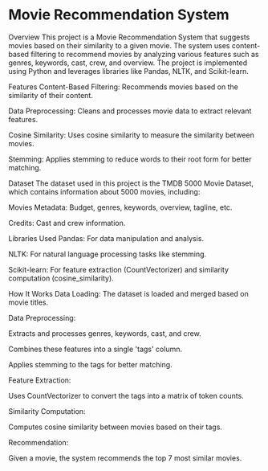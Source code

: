 # Movie Recommendation System
Overview
This project is a Movie Recommendation System that suggests movies based on their similarity to a given movie. The system uses content-based filtering to recommend movies by analyzing various features such as genres, keywords, cast, crew, and overview. The project is implemented using Python and leverages libraries like Pandas, NLTK, and Scikit-learn.

Features
Content-Based Filtering: Recommends movies based on the similarity of their content.

Data Preprocessing: Cleans and processes movie data to extract relevant features.

Cosine Similarity: Uses cosine similarity to measure the similarity between movies.

Stemming: Applies stemming to reduce words to their root form for better matching.

Dataset
The dataset used in this project is the TMDB 5000 Movie Dataset, which contains information about 5000 movies, including:

Movies Metadata: Budget, genres, keywords, overview, tagline, etc.

Credits: Cast and crew information.

Libraries Used
Pandas: For data manipulation and analysis.

NLTK: For natural language processing tasks like stemming.

Scikit-learn: For feature extraction (CountVectorizer) and similarity computation (cosine_similarity).

How It Works
Data Loading: The dataset is loaded and merged based on movie titles.

Data Preprocessing:

Extracts and processes genres, keywords, cast, and crew.

Combines these features into a single 'tags' column.

Applies stemming to the tags for better matching.

Feature Extraction:

Uses CountVectorizer to convert the tags into a matrix of token counts.

Similarity Computation:

Computes cosine similarity between movies based on their tags.

Recommendation:

Given a movie, the system recommends the top 7 most similar movies.
